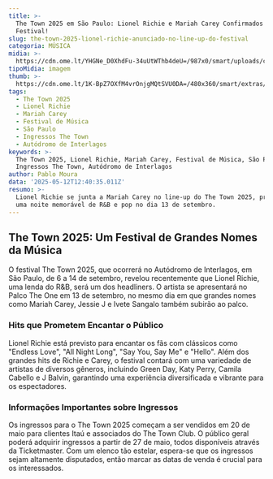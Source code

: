 ```yaml
---
title: >-
  The Town 2025 em São Paulo: Lionel Richie e Mariah Carey Confirmados para o
  Festival!
slug: the-town-2025-lionel-richie-anunciado-no-line-up-do-festival
categoria: MÚSICA
midia: >-
  https://cdn.ome.lt/YHGNe_D0XhdFu-34uUtWThb4deU=/987x0/smart/uploads/conteudo/fotos/lionel.jpg
tipoMidia: imagem
thumb: >-
  https://cdn.ome.lt/1K-BpZ7OXfM4vrOnjgMQtSVU0DA=/480x360/smart/extras/conteudos/lionel.jpg
tags:
  - The Town 2025
  - Lionel Richie
  - Mariah Carey
  - Festival de Música
  - São Paulo
  - Ingressos The Town
  - Autódromo de Interlagos
keywords: >-
  The Town 2025, Lionel Richie, Mariah Carey, Festival de Música, São Paulo,
  Ingressos The Town, Autódromo de Interlagos
author: Pablo Moura
data: '2025-05-12T12:40:35.011Z'
resumo: >-
  Lionel Richie se junta a Mariah Carey no line-up do The Town 2025, prometendo
  uma noite memorável de R&B e pop no dia 13 de setembro.
---
```


## The Town 2025: Um Festival de Grandes Nomes da Música

O festival The Town 2025, que ocorrerá no Autódromo de Interlagos, em São Paulo, de 6 a 14 de setembro, revelou recentemente que Lionel Richie, uma lenda do R&B, será um dos headliners. O artista se apresentará no Palco The One em 13 de setembro, no mesmo dia em que grandes nomes como Mariah Carey, Jessie J e Ivete Sangalo também subirão ao palco.

### Hits que Prometem Encantar o Público

Lionel Richie está previsto para encantar os fãs com clássicos como "Endless Love", "All Night Long", "Say You, Say Me" e "Hello". Além dos grandes hits de Richie e Carey, o festival contará com uma variedade de artistas de diversos gêneros, incluindo Green Day, Katy Perry, Camila Cabello e J Balvin, garantindo uma experiência diversificada e vibrante para os espectadores.

### Informações Importantes sobre Ingressos

Os ingressos para o The Town 2025 começam a ser vendidos em 20 de maio para clientes Itaú e associados do The Town Club. O público geral poderá adquirir ingressos a partir de 27 de maio, todos disponíveis através da Ticketmaster. Com um elenco tão estelar, espera-se que os ingressos sejam altamente disputados, então marcar as datas de venda é crucial para os interessados.
